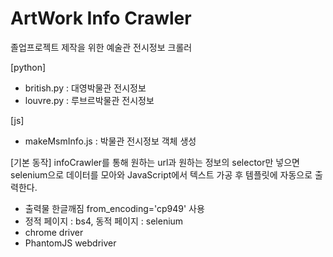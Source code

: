 # ArtWork Info Crawler

졸업프로젝트 제작을 위한 예술관 전시정보 크롤러

[python]

- british.py : 대영박물관 전시정보
- louvre.py : 루브르박물관 전시정보

[js]

- makeMsmInfo.js : 박물관 전시정보 객체 생성

[기본 동작]
infoCrawler를 통해 원하는 url과 원하는 정보의 selector만 넣으면 selenium으로 데이터를 모아와 JavaScript에서 텍스트 가공 후 템플릿에 자동으로 출력한다.

- 출력물 한글깨짐 from_encoding='cp949' 사용
- 정적 페이지 : bs4, 동적 페이지 : selenium
- chrome driver
- PhantomJS webdriver
